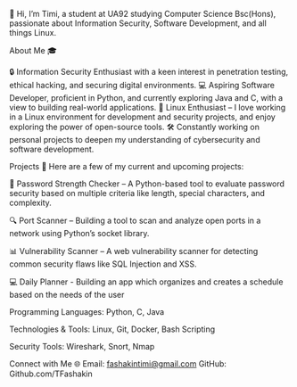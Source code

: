 👋 Hi, I’m Timi, a student at UA92 studying Computer Science Bsc(Hons), passionate about Information Security, Software Development, and all things Linux.

About Me 🎓

🔒 Information Security Enthusiast with a keen interest in penetration testing, ethical hacking, and securing digital environments.
💻 Aspiring Software Developer, proficient in Python, and currently exploring Java and C, with a view to building real-world applications.
🐧 Linux Enthusiast – I love working in a Linux environment for development and security projects, and enjoy exploring the power of open-source tools.
🛠️ Constantly working on personal projects to deepen my understanding of cybersecurity and software development.

Projects 🚀
Here are a few of my current and upcoming projects:

🔑 Password Strength Checker – A Python-based tool to evaluate password security based on multiple criteria like length, special characters, and complexity.

🔍 Port Scanner – Building a tool to scan and analyze open ports in a network using Python’s socket library.

📊 Vulnerability Scanner – A web vulnerability scanner for detecting common security flaws like SQL Injection and XSS.

💻 Daily Planner - Building an app which organizes and creates a schedule based on the needs of the user

Programming Languages:
Python, C, Java

Technologies & Tools:
Linux, Git, Docker, Bash Scripting

Security Tools:
Wireshark, Snort, Nmap

Connect with Me 🌐
Email: fashakintimi@gmail.com
GitHub: Github.com/TFashakin
